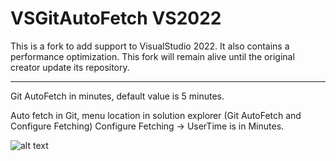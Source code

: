 # VSGitAutoFetch VS2022

This is a fork to add support to VisualStudio 2022. It also contains a performance optimization.
This fork will remain alive until the original creator update its repository.

------------------------------

Git AutoFetch in minutes, default value is 5 minutes.

Auto fetch in Git, menu location in solution explorer (Git AutoFetch and Configure Fetching)
Configure Fetching -> UserTime is in Minutes.

![alt text](https://zweideveloper.gallerycdn.vsassets.io/extensions/zweideveloper/gitautofetch/1.0/1561780129810/Location_Menu.png)